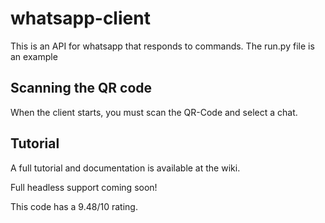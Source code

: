 # whatsapp-client

This is an API for whatsapp that responds to commands. The run.py file is an example

## Scanning the QR code

When the client starts, you must scan the QR-Code and select a chat.

## Tutorial

A full tutorial and documentation is available at the wiki.


Full headless support coming soon!


This code has a 9.48/10 rating.
